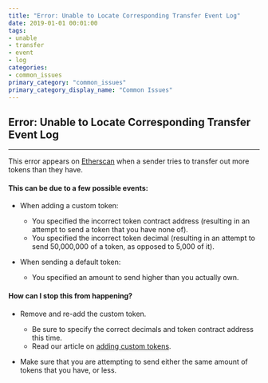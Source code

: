 ```yaml
---
title: "Error: Unable to Locate Corresponding Transfer Event Log"
date: 2019-01-01 00:01:00
tags:
- unable
- transfer
- event
- log
categories:
- common_issues
primary_category: "common_issues"
primary_category_display_name: "Common Issues"
---
```


## Error: Unable to Locate Corresponding Transfer Event Log
***

This error appears on [Etherscan](https://etherscan.io) when a sender tries to transfer out more tokens than they have.
#### This can be due to a few possible events:
* When adding a custom token:
    * You specified the incorrect token contract address (resulting in an attempt to send a token that you have none of).
    * You specified the incorrect token decimal (resulting in an attempt to send 50,000,000 of a token, as opposed to 5,000 of it).

* When sending a default token:
    * You specified an amount to send higher than you actually own.


#### How can I stop this from happening?
* Remove and re-add the custom token.
    * Be sure to specify the correct decimals and token contract address this time.
    * Read our article on [adding custom tokens]().

* Make sure that you are attempting to send either the same amount of tokens that you have, or less.